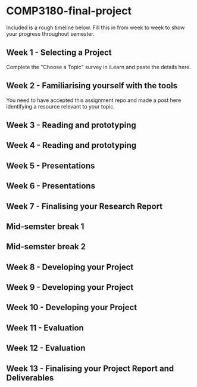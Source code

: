 # COMP3180-final-project

Included is a rough timeline below. Fill this in from week to week to show your progress throughout semester.

## Week 1 - Selecting a Project

Complete the "Choose a Topic" survey in iLearn and paste the details here.

## Week 2 - Familiarising yourself with the tools

You need to have accepted this assignment repo and made a post here identifying a resource relevant to your topic.

## Week 3 - Reading and prototyping

## Week 4 - Reading and prototyping

## Week 5 - Presentations

## Week 6 - Presentations

## Week 7 - Finalising your Research Report

## Mid-semster break 1

## Mid-semster break 2

## Week 8 - Developing your Project

## Week 9 - Developing your Project

## Week 10 - Developing your Project

## Week 11 - Evaluation

## Week 12 - Evaluation

## Week 13 - Finalising your Project Report and Deliverables

